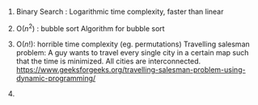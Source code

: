 1. Binary Search : Logarithmic time complexity, faster than linear
2. O($n^2$) : bubble sort
Algorithm for bubble sort

3. O($n!$): horrible time complexity (eg. permutations)
Travelling salesman problem:
A guy wants to travel every single city in a certain map such that the time is minimized. All cities are interconnected. 
https://www.geeksforgeeks.org/travelling-salesman-problem-using-dynamic-programming/


5. 
